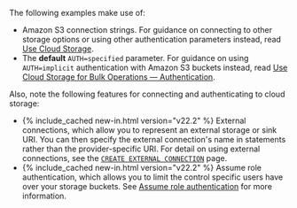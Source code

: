 The following examples make use of:

- Amazon S3 connection strings. For guidance on connecting to other storage options or using other authentication parameters instead, read [Use Cloud Storage](use-cloud-storage.html#example-file-urls).
- The **default** `AUTH=specified` parameter. For guidance on using `AUTH=implicit` authentication with Amazon S3 buckets instead, read [Use Cloud Storage for Bulk Operations — Authentication](cloud-storage-authentication.html).

Also, note the following features for connecting and authenticating to cloud storage:

- {% include_cached new-in.html version="v22.2" %} External connections, which allow you to represent an external storage or sink URI. You can then specify the external connection's name in statements rather than the provider-specific URI. For detail on using external connections, see the [`CREATE EXTERNAL CONNECTION`](create-external-connection.html) page.
- {% include_cached new-in.html version="v22.2" %} Assume role authentication, which allows you to limit the control specific users have over your storage buckets. See [Assume role authentication](cloud-storage-authentication.html) for more information.
